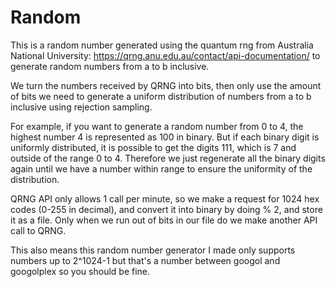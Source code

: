 # Random

This is a random number generated using the quantum rng from Australia National University: https://qrng.anu.edu.au/contact/api-documentation/ to generate random numbers from a to b inclusive.

We turn the numbers received by QRNG into bits, then only use the amount of bits we need to generate a uniform distribution of numbers from a to b inclusive using rejection sampling.

For example, if you want to generate a random number from 0 to 4, the highest number 4 is represented as 100 in binary. But if each binary digit is uniformly distributed, it is possible to get the digits 111, which is 7 and outside of the range 0 to 4. Therefore we just regenerate all the binary digits again until we have a number within range to ensure the uniformity of the distribution.

QRNG API only allows 1 call per minute, so we make a request for 1024 hex codes (0-255 in decimal), and convert it into binary by doing % 2, and store it as a file. Only when we run out of bits in our file do we make another API call to QRNG.

This also means this random number generator I made only supports numbers up to 2^1024-1 but that's a number between googol and googolplex so you should be fine.
